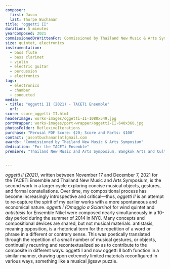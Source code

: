 ```yaml
---
composer:
  first: Jason
  last: Thorpe Buchanan
title: "oggetti II"
duration: 5 minutes
yearComposed: 2021
commissionedOrWrittenFor: Commissioned by Thailand New Music & Arts Symposium
size: quintet, electronics
instrumentation:
  - bass flute
  - bass clarinet
  - violin
  - electric guitar
  - percussion
  - electronics
tags:
  - electronics
  - chamber
  - conducted
media:
- title: "oggetti II (2021) - TACETi Ensemble"
  url:
score: score_oggetti-II.html
headerImage: works-images/oggetti-II-1080x549.jpg
portWrapper: works-images/port-wrapper/oggetti-II-640x360.jpg
photosFolder: ReflexiveIterations
purchase: "Perusal PDF Score: $20; Score and Parts: $100"
contact: jasontbuchanan[at]gmail.com
awards: "Commissioned by Thailand New Music & Arts Symposium"
dedication: "For the TACETi Ensemble"
premiere: "Thailand New Music and Arts Symposium, Bangkok Arts and Culture Centre, Thailand - December 19, 2021"   


---
```

<em>oggetti II (2021)</em>, written between November 17 and December 7, 2021 for the TACETi Ensemble and Thailand New Music and Arts Symposium, is the second work in a larger cycle exploring concise musical objects, gestures, and formal constellations. Over time, my compositional process has become increasingly introspective and critical—thus, <em>oggetti II</em> is an attempt to re-capture the spirit of my earlier works with a more spontaneous and economical nature. <em>oggetti I (Omaggio a Sciarrino)</em> for wind quintet and <em>antistasis</em> for Ensemble Nikel were composed nearly simultaneously in a 10-day period during the summer of 2014 in NYC. Many concepts and compositional devices are shared, but not musical materials. antistasis, meaning opposition, is a rhetorical term for the repetition of a word or phrase in a different or contrary sense. This was poetically translated through the repetition of a small number of musical gestures, or objects, continually recurring and recontextualized so as to contribute to the composite in different ways. oggetti I and now oggetti II both function in a similar manner, drawing upon extremely limited materials reconfigured in various ways, something like a musical jigsaw puzzle.
